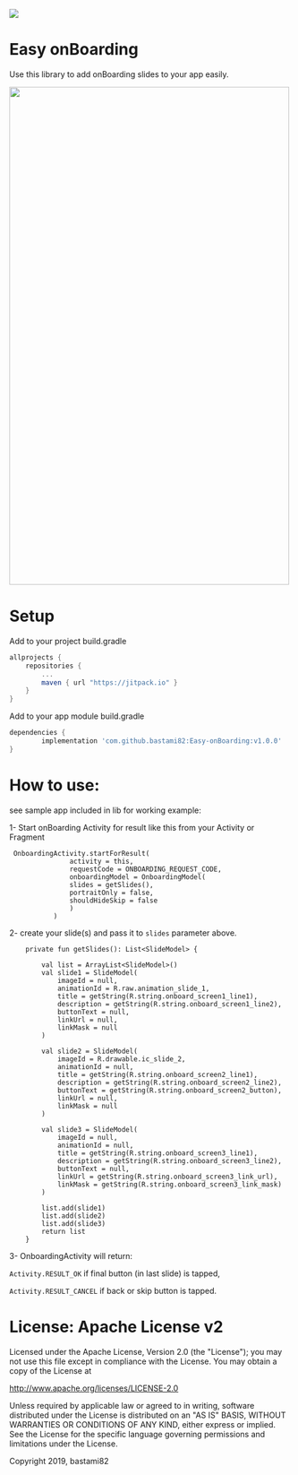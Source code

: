 [![](https://jitpack.io/v/bastami82/Easy-onBoarding.svg)](https://jitpack.io/#bastami82/Easy-onBoarding)


# Easy onBoarding
Use this library to add onBoarding slides to your app easily.

<img src="lib/src/main/res/raw/onboarding.gif" width="500" height="889">


# Setup

Add to your project build.gradle
```gradle
allprojects {
	repositories {
		...
		maven { url "https://jitpack.io" }
	}
}
```

Add to your app module build.gradle
```gradle
dependencies {
        implementation 'com.github.bastami82:Easy-onBoarding:v1.0.0'
}
```



# How to use:
see sample app included in lib for working example:

1- Start onBoarding Activity for result like this from your Activity or Fragment
 ```
  OnboardingActivity.startForResult(
                activity = this,
                requestCode = ONBOARDING_REQUEST_CODE,
                onboardingModel = OnboardingModel(
                slides = getSlides(),
                portraitOnly = false,
                shouldHideSkip = false
                )
            )
 ```
2- create your slide(s) and pass it to `slides` parameter above.
```
    private fun getSlides(): List<SlideModel> {

        val list = ArrayList<SlideModel>()
        val slide1 = SlideModel(
            imageId = null,
            animationId = R.raw.animation_slide_1,
            title = getString(R.string.onboard_screen1_line1),
            description = getString(R.string.onboard_screen1_line2),
            buttonText = null,
            linkUrl = null,
            linkMask = null
        )

        val slide2 = SlideModel(
            imageId = R.drawable.ic_slide_2,
            animationId = null,
            title = getString(R.string.onboard_screen2_line1),
            description = getString(R.string.onboard_screen2_line2),
            buttonText = getString(R.string.onboard_screen2_button),
            linkUrl = null,
            linkMask = null
        )

        val slide3 = SlideModel(
            imageId = null,
            animationId = null,
            title = getString(R.string.onboard_screen3_line1),
            description = getString(R.string.onboard_screen3_line2),
            buttonText = null,
            linkUrl = getString(R.string.onboard_screen3_link_url),
            linkMask = getString(R.string.onboard_screen3_link_mask)
        )

        list.add(slide1)
        list.add(slide2)
        list.add(slide3)
        return list
    }
``` 

3- OnboardingActivity will return:

 `Activity.RESULT_OK`  if final button (in last slide) is tapped,
 
 `Activity.RESULT_CANCEL`  if back or skip button is tapped.



# License: Apache License v2

Licensed under the Apache License, Version 2.0 (the "License"); you may not use this file except in compliance with the License. You may obtain a copy of the License at

http://www.apache.org/licenses/LICENSE-2.0

Unless required by applicable law or agreed to in writing, software distributed under the License is distributed on an "AS IS" BASIS, WITHOUT WARRANTIES OR CONDITIONS OF ANY KIND, either express or implied. See the License for the specific language governing permissions and limitations under the License.

Copyright 2019, bastami82
